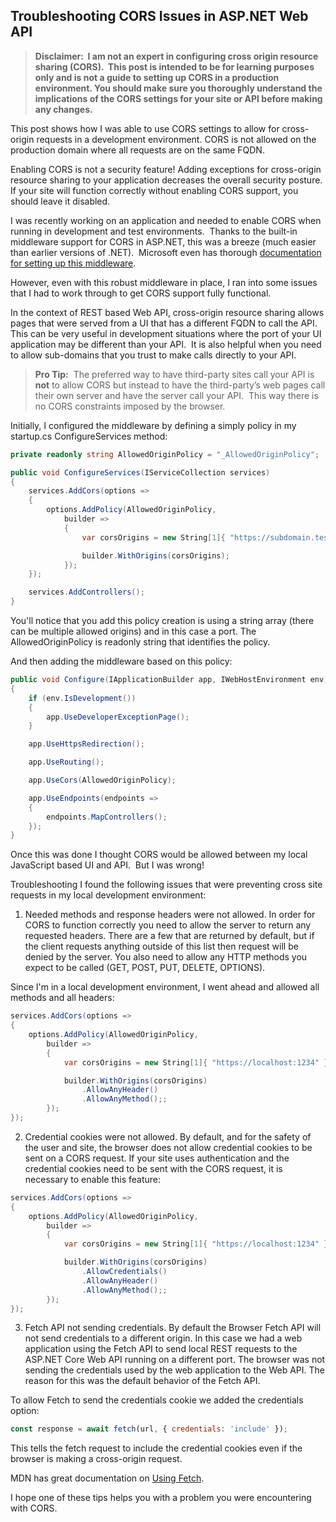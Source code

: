 ## Troubleshooting CORS Issues in ASP.NET Web API 

> **Disclaimer:  I am not an expert in configuring cross origin resource sharing (CORS).  This post is intended to be for learning purposes only and is not a guide to setting up CORS in a production environment. You should make sure you thoroughly understand the implications of the CORS settings for your site or API before making any changes.** 

This post shows how I was able to use CORS settings to allow for cross-origin requests in a development environment.  CORS is not allowed on the production domain where all requests are on the same FQDN.

Enabling CORS is not a security feature!  Adding exceptions for cross-origin resource sharing to your application decreases the overall security posture.  If your site will function correctly without enabling CORS support, you should leave it disabled.  

I was recently working on an application and needed to enable CORS when running in development and test environments.  Thanks to the built-in middleware support for CORS in ASP.NET, this was a breeze (much easier than earlier versions of .NET).  Microsoft even has thorough [documentation for setting up this middleware](https://docs.microsoft.com/en-us/aspnet/core/security/cors?view=aspnetcore-3.1).

However, even with this robust middleware in place, I ran into some issues that I had to work through to get CORS support fully functional.

In the context of REST based Web API, cross-origin resource sharing allows pages that were served from a UI that has a different FQDN to call the API.  This can be very useful in development situations where the port of your UI application may be different than your API.  It is also helpful when you need to allow sub-domains that you trust to make calls directly to your API.  

> **Pro Tip:**  The preferred way to have third-party sites call your API is **not** to allow CORS but instead to have the third-party’s web pages call their own server and have the server call your API.  This way there is no CORS constraints imposed by the browser.

Initially, I configured the middleware by defining a simply policy in my startup.cs ConfigureServices method:

```c#
private readonly string AllowedOriginPolicy = "_AllowedOriginPolicy";

public void ConfigureServices(IServiceCollection services)
{  
    services.AddCors(options =>
    {
        options.AddPolicy(AllowedOriginPolicy,
            builder =>
            {
                var corsOrigins = new String[1]{ "https://subdomain.test.example.com" };

                builder.WithOrigins(corsOrigins);
            });
    });

    services.AddControllers();
}
```

You'll notice that you add this policy creation is using a string array (there can be multiple allowed origins) and in this case a port.  The AllowedOriginPolicy is readonly string that identifies the policy.

And then adding the middleware based on this policy:
```c#
public void Configure(IApplicationBuilder app, IWebHostEnvironment env)
{
    if (env.IsDevelopment())
    {
        app.UseDeveloperExceptionPage();
    }

    app.UseHttpsRedirection();

    app.UseRouting();

    app.UseCors(AllowedOriginPolicy);

    app.UseEndpoints(endpoints =>
    {
        endpoints.MapControllers();
    });
}
```

Once this was done I thought CORS would be allowed between my local JavaScript based UI and API.  But I was wrong!

Troubleshooting I found the following issues that were preventing cross site requests in my local development environment: 

1. Needed methods and response headers were not allowed.
In order for CORS to function correctly you need to allow the server to return any requested headers.  There are a few that are returned by default, but if the client requests anything outside of this list then request will be denied by the server.  You also need to allow any HTTP methods you expect to be called (GET, POST, PUT, DELETE, OPTIONS).

Since I'm in a local development environment, I went ahead and allowed all methods and all headers:

```c#
services.AddCors(options =>
{
    options.AddPolicy(AllowedOriginPolicy,
        builder =>
        {
            var corsOrigins = new String[1]{ "https://localhost:1234" };

            builder.WithOrigins(corsOrigins)
                .AllowAnyHeader()
                .AllowAnyMethod();;
        });
});
```

2. Credential cookies were not allowed.
By default, and for the safety of the user and site, the browser does not allow credential cookies to be sent on a CORS request.  If your site uses authentication and the credential cookies need to be sent with the CORS request, it is necessary to enable this feature:

```c#
services.AddCors(options =>
{
    options.AddPolicy(AllowedOriginPolicy,
        builder =>
        {
            var corsOrigins = new String[1]{ "https://localhost:1234" };

            builder.WithOrigins(corsOrigins)
                .AllowCredentials()
                .AllowAnyHeader()
                .AllowAnyMethod();;
        });
});
```

3. Fetch API not sending credentials.
By default the Browser Fetch API will not send credentials to a different origin.  In this case we had a web application using the Fetch API to send local REST requests to the ASP.NET Core Web API running on a different port.  The browser was not sending the credentials used by the web application to the Web API.  The reason for this was the default behavior of the Fetch API.

To allow Fetch to send the credentials cookie we added the credentials option:

```javascript
const response = await fetch(url, { credentials: 'include' });
```

This tells the fetch request to include the credential cookies even if the browser is making a cross-origin request.

MDN has great documentation on [Using Fetch](https://developer.mozilla.org/en-US/docs/Web/API/Fetch_API/Using_Fetch).

I hope one of these tips helps you with a problem you were encountering with CORS.